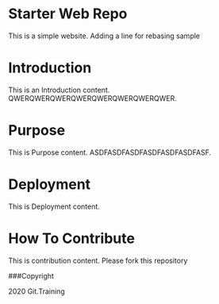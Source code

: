 # Starter Web Repo

This is a simple website. 
Adding a line for rebasing sample

# Introduction

This is an Introduction content.
QWERQWERQWERQWERQWERQWERQWERQWER.

# Purpose

This is Purpose content.
ASDFASDFASDFASDFASDFASDFASF.

# Deployment

This is Deployment content.

# How To Contribute

This is contribution content.
Please fork this repository

###Copyright

2020 Git.Training
